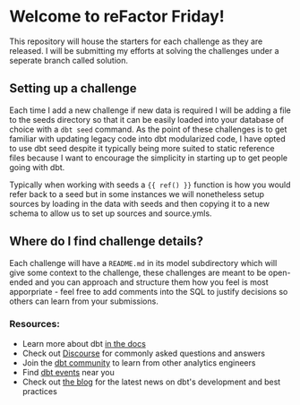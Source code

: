 # Welcome to reFactor Friday!

This repository will house the starters for each challenge as they are released. I will be submitting my efforts at solving the challenges under a seperate branch called solution.

## Setting up a challenge

Each time I add a new challenge if new data is required I will be adding a file to the seeds directory so that it can be easily loaded into your database of choice with a `dbt seed` command. As the point of these challenges is to get familiar with updating legacy code into dbt modularized code, I have opted to use dbt seed despite it typically being more suited to static reference files because I want to encourage the simplicity in starting up to get people going with dbt.

Typically when working with seeds a `{{ ref() }}` function is how you would refer back to a seed but in some instances we will nonetheless setup sources by loading in the data with seeds and then copying it to a new schema to allow us to set up sources and source.ymls.

## Where do I find challenge details?

Each challenge will have a `README.md` in its model subdirectory which will give some context to the challenge, these challenges are meant to be open-ended and you can approach and structure them how you feel is most apporpriate - feel free to add comments into the SQL to justify decisions so others can learn from your submissions.


### Resources:
- Learn more about dbt [in the docs](https://docs.getdbt.com/docs/introduction)
- Check out [Discourse](https://discourse.getdbt.com/) for commonly asked questions and answers
- Join the [dbt community](https://getdbt.com/community) to learn from other analytics engineers
- Find [dbt events](https://events.getdbt.com) near you
- Check out [the blog](https://blog.getdbt.com/) for the latest news on dbt's development and best practices
